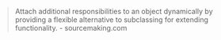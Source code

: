 > Attach additional responsibilities to an object dynamically by providing a flexible alternative to subclassing for extending functionality. - sourcemaking.com
